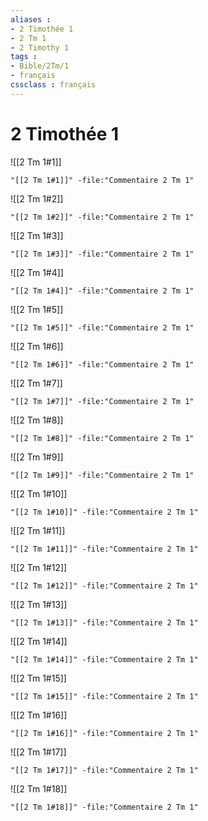 ```yaml
---
aliases : 
- 2 Timothée 1
- 2 Tm 1
- 2 Timothy 1
tags : 
- Bible/2Tm/1
- français
cssclass : français
---
```


# 2 Timothée 1

![[2 Tm 1#1]]

```query
"[[2 Tm 1#1]]" -file:"Commentaire 2 Tm 1"
```

![[2 Tm 1#2]]

```query
"[[2 Tm 1#2]]" -file:"Commentaire 2 Tm 1"
```

![[2 Tm 1#3]]

```query
"[[2 Tm 1#3]]" -file:"Commentaire 2 Tm 1"
```

![[2 Tm 1#4]]

```query
"[[2 Tm 1#4]]" -file:"Commentaire 2 Tm 1"
```

![[2 Tm 1#5]]

```query
"[[2 Tm 1#5]]" -file:"Commentaire 2 Tm 1"
```

![[2 Tm 1#6]]

```query
"[[2 Tm 1#6]]" -file:"Commentaire 2 Tm 1"
```

![[2 Tm 1#7]]

```query
"[[2 Tm 1#7]]" -file:"Commentaire 2 Tm 1"
```

![[2 Tm 1#8]]

```query
"[[2 Tm 1#8]]" -file:"Commentaire 2 Tm 1"
```

![[2 Tm 1#9]]

```query
"[[2 Tm 1#9]]" -file:"Commentaire 2 Tm 1"
```

![[2 Tm 1#10]]

```query
"[[2 Tm 1#10]]" -file:"Commentaire 2 Tm 1"
```

![[2 Tm 1#11]]

```query
"[[2 Tm 1#11]]" -file:"Commentaire 2 Tm 1"
```

![[2 Tm 1#12]]

```query
"[[2 Tm 1#12]]" -file:"Commentaire 2 Tm 1"
```

![[2 Tm 1#13]]

```query
"[[2 Tm 1#13]]" -file:"Commentaire 2 Tm 1"
```

![[2 Tm 1#14]]

```query
"[[2 Tm 1#14]]" -file:"Commentaire 2 Tm 1"
```

![[2 Tm 1#15]]

```query
"[[2 Tm 1#15]]" -file:"Commentaire 2 Tm 1"
```

![[2 Tm 1#16]]

```query
"[[2 Tm 1#16]]" -file:"Commentaire 2 Tm 1"
```

![[2 Tm 1#17]]

```query
"[[2 Tm 1#17]]" -file:"Commentaire 2 Tm 1"
```

![[2 Tm 1#18]]

```query
"[[2 Tm 1#18]]" -file:"Commentaire 2 Tm 1"
```


